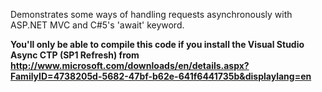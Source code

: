 Demonstrates some ways of handling requests asynchronously with ASP.NET MVC and C#5's 'await' keyword.

**You'll only be able to compile this code if you install the Visual Studio Async CTP (SP1 Refresh) from http://www.microsoft.com/downloads/en/details.aspx?FamilyID=4738205d-5682-47bf-b62e-641f6441735b&displaylang=en**